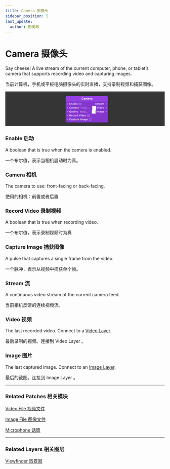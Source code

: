 ```yaml
---
title: Camera 摄像头
sidebar_position: 5
last_update:
  author: 蒯美政
---
```


# Camera 摄像头

Say cheese! A live stream of the current computer, phone, or tablet’s camera that supports recording video and capturing images.

当前计算机，手机或平板电脑摄像头的实时直播，支持录制视频和捕获图像。

![Image](./../../../static/img/docs/Device/camera.png)

### Enable 启动

A boolean that is true when the camera is enabled.

一个布尔值，表示当相机启动时为真。

### Camera 相机

The camera to use: front-facing or back-facing.

使用的相机：前置或者后置

### Record Video 录制视频

A boolean that is true when recording video.

一个布尔值，表示录制视频时为真

### Capture Image 捕获图像

A pulse that captures a single frame from the video.

一个脉冲，表示从视频中捕获单个帧。

### Stream 流

A continuous video stream of the current camera feed.

当前相机反馈的连续视频流。

### Video 视频

The last recorded video. Connect to a [Video Layer](https://www.notion.so/Video-Layer-915cdce337764d249dda387ba65eebfd).

最后录制的视频。连接到 Video Layer 。

### Image 图片

The last captured image. Connect to an [Image Layer](https://www.notion.so/Image-Layer-d7f13553f3764219a1004bfb8e77150f).

最后的截图。连接到 Image Layer 。

------

### Related Patches 相关模块

[Video File 视频文件](../Layer/Video%20File)

[Image File 图像文件](./../Layer/Image%20File)

[Microphone 话筒](./Microphone.md)

------

### Related Layers 相关图层

[Viewfinder 取景器](./../Layer/Viewfinder.md)
